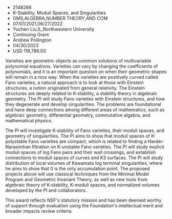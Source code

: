 
* 2148266
* K-Stability, Moduli Spaces, and Singularities
* DMS,ALGEBRA,NUMBER THEORY,AND COM
* 07/01/2021,06/27/2022
* Yuchen Liu,IL,Northwestern University
* Continuing Grant
* Andrew Pollington
* 04/30/2023
* USD 118,786.00

Varieties are geometric objects as common solutions of multivariable polynomial
equations. Varieties can vary by changing the coefficients of polynomials, and
it is an important question on when their geometric shapes will remain in a nice
way. When the varieties are positively curved called Fano varieties, a natural
approach is to look at those with Einstein structures, a notion originated from
general relativity. The Einstein structures are deeply related to K-stability, a
stability theory in algebraic geometry. The PI will study Fano varieties with
Einstein structures, and how they degenerate and develop singularities. The
problems are foundational and have deep connections among different areas of
mathematics, such as algebraic geometry, differential geometry, commutative
algebra, and mathematical physics.

The PI will investigate K-stability of Fano varieties, their moduli spaces, and
geometry of singularities. The PI aims to show that moduli spaces of
K-polystable Fano varieties are compact, which is related to finding a Harder-
Narasimhan filtration on K-unstable Fano varieties. The PI will study explicit
moduli spaces of log Fano pairs and their wall crossings, and estabilish
connections to moduli spaces of curves and K3 surfaces. The PI will study
distribution of local volumes of Kawamata log terminal singularities, where he
aims to show that 0 is the only accumulation point. The proposed projects above
will use classical techniques from the Minimal Model Program and Geometric
Invariant Theory, as well as new tools from algebraic theory of K-stability,
K-moduli spaces, and normalized volumes developed by the PI and collaborators.

This award reflects NSF's statutory mission and has been deemed worthy of
support through evaluation using the Foundation's intellectual merit and broader
impacts review criteria.
